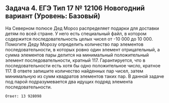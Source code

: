 ## Задача 4. ЕГЭ Тип 17 № 12106 Новогодний вариант (Уровень: Базовый)

На Северном полюсе Дед Мороз распределяет подарки для доставки детям по всей стране. 
У него есть специальный файл, в котором содержится последовательность целых чисел от -10 000 до 10 000. 
Помогите Деду Морозу определить количество пар элементов последовательности, в которых ровно один элемент отрицательный, 
а сумма элементов пары делится на минимальный положительный элемент последовательности, кратный 117.
Гарантируется, что в последовательности есть хотя бы одно положительное число, кратное 117. 
В ответе запишите количество найденных пар чисел, затем минимальную из сумм квадратов элементов таких пар. 
В данной задаче под парой подразумевается два идущих подряд элемента последовательности.

```
Ответ: 13 928098
```